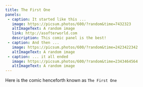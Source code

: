 ```yaml
---
title: The First One
panels:
 - caption: It started like this ...
   image: https://picsum.photos/600/?random&time=7432323
   altImageText: A random image
   link: http://asofterworld.com
   description: This comic panel is the best!
 - caption: And then ...
   image: https://picsum.photos/600/?random&time=2423422342
   altImageText: A random image
 - caption: ... it all ended
   image: https://picsum.photos/600/?random&time=2343464564
   altImageText: A random image
---
```

Here is the comic henceforth known as `The First One`